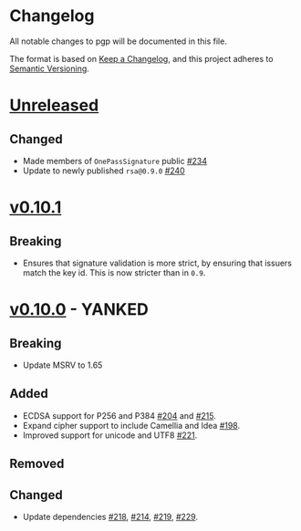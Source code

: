 # Changelog

All notable changes to pgp will be documented in this file.

The format is based on [Keep a Changelog](https://keepachangelog.com/en/1.0.0/),
and this project adheres to [Semantic Versioning](https://semver.org/spec/v2.0.0.html).

# [Unreleased]

## Changed

- Made members of `OnePassSignature` public [#234](https://github.com/rpgp/rpgp/pull/234)
- Update to newly published `rsa@0.9.0` [#240](https://github.com/rpgp/rpgp/pull/240)


# [v0.10.1]

## Breaking

- Ensures that signature validation is more strict, by ensuring that issuers match the key id. This is now stricter than in `0.9`.

# [v0.10.0] - YANKED

## Breaking

- Update MSRV to 1.65

## Added

- ECDSA support for P256 and P384 [#204](https://github.com/rpgp/rpgp/pull/204) and [#215](https://github.com/rpgp/rpgp/pull/215).
- Expand cipher support to include Camellia and Idea [#198](https://github.com/rpgp/rpgp/pull/198).
- Improved support for unicode and UTF8 [#221](https://github.com/rpgp/rpgp/pull/198).

## Removed

## Changed

- Update dependencies [#218](https://github.com/rpgp/rpgp/pull/218), [#214](https://github.com/rpgp/rpgp/pull/214), [#219](https://github.com/rpgp/rpgp/pull/219), [#229](https://github.com/rpgp/rpgp/pull/229).


[Unreleased]: https://github.com/rpgp/rpgp/compare/v0.10.0...HEAD
[v0.10.1]: https://github.com/rpgp/rpgp/compare/v0.10.0...v0.10.1
[v0.10.0]: https://github.com/rpgp/rpgp/compare/v0.9.0...v0.10.0
